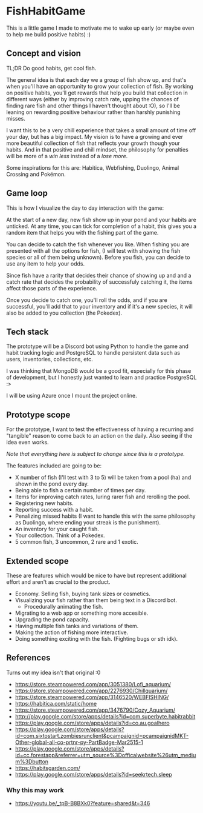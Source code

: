 # FishHabitGame
This is a little game I made to motivate me to wake up early (or maybe even to help me build positive habits) :)

## Concept and vision

TL;DR Do good habits, get cool fish.

The general idea is that each day we a group of fish show up, and that's when you'll have an opportunity to grow your collection of fish. By working on positive habits, you'll get rewards that help you build that collection in different ways (either by improving catch rate, upping the chances of finding rare fish and other things I haven't thought about :O), so I'll be leaning on rewarding positive behaviour rather than harshly punishing misses.

I want this to be a very chill experience that takes a small amount of time off your day, but has a big impact. My vision is to have a growing and ever more beautiful collection of fish that reflects your growth though your habits. And in that positive and chill mindset, the philosophy for penalties will be more of a _win less_ instead of a _lose more_.

Some inspirations for this are: Habitica, Webfishing, Duolingo, Animal Crossing and Pokémon.

## Game loop

This is how I visualize the day to day interaction with the game:

At the start of a new day, new fish show up in your pond and your habits are unticked. At any time, you can tick for completion of a habit, this gives you a random item that helps you with the fishing part of the game.

You can decide to catch the fish whenever you like. When fishing you are presented with all the options for fish, (I will test with showing the fish species or all of them being unknown). Before you fish, you can decide to use any item to help your odds.

Since fish have a rarity that decides their chance of showing up and and a catch rate that decides the probability of successfuly catching it, the items affect those parts of the experience.

Once you decide to catch one, you'll roll the odds, and if you are successful, you'll add that to your inventory and if it's a new species, it will also be added to you collection (the Pokedex).

## Tech stack

The prototype will be a Discord bot using Python to handle the game and habit tracking logic and PostgreSQL to handle persistent data such as users, inventories, collections, etc.

I was thinking that MongoDB would be a good fit, especially for this phase of development, but I honestly just wanted to learn and practice PostgreSQL :>

I will be using Azure once I mount the project online.

## Prototype scope

For the prototype, I want to test the effectiveness of having a recurring and "tangible" reason to come back to an action on the daily. Also seeing if the idea even works.

_Note that everything here is subject to change since this is a prototype._

The features included are going to be:
- X number of fish (I'll test with 3 to 5) will be taken from a pool (ha) and shown in the pond every day.
- Being able to fish a certain number of times per day.
- Items for improving catch rates, luring rarer fish and rerolling the pool.
- Registering new habits.
- Reporting success with a habit.
- Penalizing missed habits (I want to handle this with the same philosophy as Duolingo, where ending your streak is the punishment).
- An inventory for your caught fish.
- Your collection. Think of a Pokedex.
- 5 common fish, 3 uncommon, 2 rare and 1 exotic.

## Extended scope

These are features which would be nice to have but represent additional effort and aren't as crucial to the product.

- Economy. Selling fish, buying tank sizes or cosmetics.
- Visualizing your fish rather than them being text in a Discord bot.
    - Procedurally animating the fish.
- Migrating to a web app or something more accesible.
- Upgrading the pond capacity.
- Having multiple fish tanks and variations of them.
- Making the action of fishing more interactive.
- Doing something exciting with the fish. (Fighting bugs or sth idk).


## References
Turns out my idea isn't that original :0

- https://store.steampowered.com/app/3051380/Lofi_aquarium/
- https://store.steampowered.com/app/2276930/Chillquarium/
- https://store.steampowered.com/app/3146520/WEBFISHING/
- https://habitica.com/static/home
- https://store.steampowered.com/app/3476790/Cozy_Aquarium/
- http://play.google.com/store/apps/details?id=com.superbyte.habitrabbit
- https://play.google.com/store/apps/details?id=co.au.goalhero
- https://play.google.com/store/apps/details?id=com.sixtostart.zombiesrunclient&pcampaignid=pcampaignidMKT-Other-global-all-co-prtnr-py-PartBadge-Mar2515-1
- https://play.google.com/store/apps/details?id=cc.forestapp&referrer=utm_source%3Dofficalwebsite%26utm_medium%3Dbutton
- https://habitsgarden.com/
- https://play.google.com/store/apps/details?id=seekrtech.sleep

### Why this may work
- https://youtu.be/_tpB-B8BXk0?feature=shared&t=346
